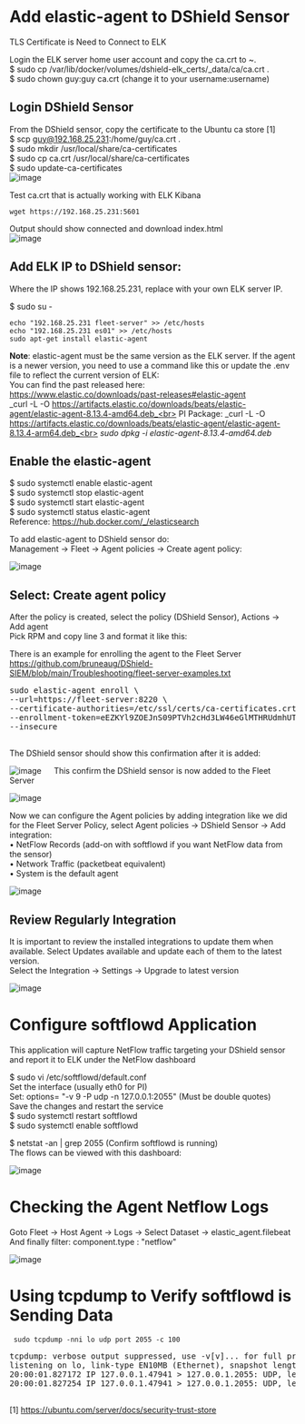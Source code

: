 # Add elastic-agent to DShield Sensor

TLS Certificate is Need to Connect to ELK<br>

Login the ELK server home user account and copy the ca.crt to ~.<br>
$ sudo cp /var/lib/docker/volumes/dshield-elk_certs/_data/ca/ca.crt  .<br>
$ sudo chown guy:guy ca.crt (change it to your username:username)<br>

## Login DShield Sensor<br>
From the DShield sensor, copy the certificate to the Ubuntu ca store [1]<br>
$ scp guy@192.168.25.231:/home/guy/ca.crt .<br>
$ sudo mkdir /usr/local/share/ca-certificates<br>
$ sudo cp ca.crt /usr/local/share/ca-certificates<br>
$ sudo update-ca-certificates<br>
![image](https://github.com/bruneaug/DShield-SIEM/assets/48228401/84c067b2-0358-425f-b8bb-bc3eb911c151)

Test ca.crt that is actually working with ELK Kibana<br>
````
wget https://192.168.25.231:5601
````
Output should show connected and download index.html<br>
![image](https://github.com/user-attachments/assets/ecd310e7-c59e-4636-a34d-4c595949ba86)


## Add ELK IP to DShield sensor:
Where the IP shows 192.168.25.231, replace with your own ELK server IP.

$ sudo su -<br>
````
echo "192.168.25.231 fleet-server" >> /etc/hosts
echo "192.168.25.231 es01" >> /etc/hosts
sudo apt-get install elastic-agent
````
**Note**: elastic-agent must be the same version as the ELK server. If the agent is a newer version, you need to use a command like this or update the .env file to reflect the current version of ELK:<br>
You can find the past released here: https://www.elastic.co/downloads/past-releases#elastic-agent<br>
_curl -L -O https://artifacts.elastic.co/downloads/beats/elastic-agent/elastic-agent-8.13.4-amd64.deb_<br>
PI Package: _curl -L -O https://artifacts.elastic.co/downloads/beats/elastic-agent/elastic-agent-8.13.4-arm64.deb_<br>
_sudo dpkg -i elastic-agent-8.13.4-amd64.deb_<br>

## Enable the elastic-agent

$ sudo systemctl enable elastic-agent<br>
$ sudo systemctl stop elastic-agent<br>
$ sudo systemctl start elastic-agent<br>
$ sudo systemctl status elastic-agent<br>
Reference: https://hub.docker.com/_/elasticsearch <br>

To add elastic-agent to DShield sensor do:<br>
Management -> Fleet -> Agent policies -> Create agent policy:<br>

![image](https://github.com/bruneaug/DShield-SIEM/assets/48228401/e6d22e40-c01a-4a8b-a8c0-6d7cd5e2e3e6)
 
## Select: Create agent policy

After the policy is created, select the policy (DShield Sensor), Actions -> Add agent <br>
Pick RPM and copy line 3 and format it like this:<br>

There is an example for enrolling the agent to the Fleet Server<br>
https://github.com/bruneaug/DShield-SIEM/blob/main/Troubleshooting/fleet-server-examples.txt<br>
<pre>
sudo elastic-agent enroll \
--url=https://fleet-server:8220 \
--certificate-authorities=/etc/ssl/certs/ca-certificates.crt \
--enrollment-token=eEZKYl9ZOEJnS09PTVh2cHd3LW46eGlMTHRUdmhUTWFfS05URG52TjQwdw== \
--insecure
  </pre>
  
The DShield sensor should show this confirmation after it is added:<br>
 
![image](https://github.com/bruneaug/DShield-SIEM/assets/48228401/d03fa3d9-9bf7-4c60-87b5-fdc570f41aec)
 
This confirm the DShield sensor is now added to the Fleet Server<br>

![image](https://github.com/bruneaug/DShield-SIEM/assets/48228401/1e884e05-9bc5-4058-a908-3a428fbe45d9)
 
Now we can configure the Agent policies by adding integration like we did for the Fleet Server Policy, select Agent policies -> DShield Sensor -> Add integration:<br>
•	NetFlow Records (add-on with softflowd if you want NetFlow data from the sensor)<br>
•	Network Traffic (packetbeat equivalent)<br>
•	System is the default agent<br>

![image](https://github.com/bruneaug/DShield-SIEM/assets/48228401/7011a635-deff-484e-b8ee-88b30524bc14)

## Review Regularly Integration
It is important to review the installed integrations to update them when available. Select Updates available and update each of them to the latest version.<br>
Select the Integration -> Settings -> Upgrade to latest version<br>

![image](https://github.com/bruneaug/DShield-SIEM/assets/48228401/e70ab700-e55f-4d00-beae-f97f6d12d394)

 
# Configure softflowd Application<br>
This application will capture NetFlow traffic targeting your DShield sensor and report it to ELK under the NetFlow dashboard<br>

$ sudo vi /etc/softflowd/default.conf<br>
Set the interface (usually eth0 for PI)<br>
Set: options= "-v 9 -P udp -n 127.0.0.1:2055" (Must be double quotes)<br>
Save the changes and restart the service<br>
$ sudo systemctl restart softflowd<br>
$ sudo systemctl enable softflowd<br>

$ netstat -an | grep 2055  (Confirm softflowd is running)<br>
The flows can be viewed with this dashboard:<br>

![image](https://github.com/bruneaug/DShield-SIEM/assets/48228401/4372dc5d-ad41-45b1-a81c-63d191851c3e)

# Checking the Agent Netflow Logs
Goto Fleet -> Host Agent -> Logs -> Select Dataset -> elastic_agent.filebeat<br>
And finally filter: component.type : "netflow" 

![image](https://github.com/user-attachments/assets/ad09cbbb-6b49-49bf-b289-2a0f1ef4d319)

# Using tcpdump to Verify softflowd is Sending Data
````
 sudo tcpdump -nni lo udp port 2055 -c 100
````
<pre>
tcpdump: verbose output suppressed, use -v[v]... for full protocol decode
listening on lo, link-type EN10MB (Ethernet), snapshot length 262144 bytes
20:00:01.827172 IP 127.0.0.1.47941 > 127.0.0.1.2055: UDP, length 1384
20:00:01.827254 IP 127.0.0.1.47941 > 127.0.0.1.2055: UDP, length 344

</pre>

[1] https://ubuntu.com/server/docs/security-trust-store
